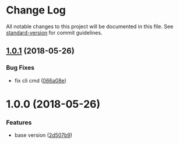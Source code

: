 # Change Log

All notable changes to this project will be documented in this file. See [standard-version](https://github.com/conventional-changelog/standard-version) for commit guidelines.

<a name="1.0.1"></a>
## [1.0.1](https://github.com/binsee/e-lang-tool/compare/1.0.0...1.0.1) (2018-05-26)


### Bug Fixes

* fix cli cmd ([066a08e](https://github.com/binsee/e-lang-tool/commit/066a08e))



<a name="1.0.0"></a>
# 1.0.0 (2018-05-26)


### Features

* base version ([2d507b9](https://github.com/binsee/e-lang-tool/commit/2d507b9))



